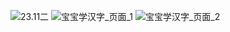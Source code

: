 ![23.11二](https://picst.sunbangyan.cn/2023/11/14/d96f3bac0a23003bed4000fc930428a2.jpg)
![宝宝学汉字_页面_1](https://picdl.sunbangyan.cn/2023/11/07/5f0b7ef408966fb1d0d6fb5d404eb30d.jpg)
![宝宝学汉字_页面_2](https://picst.sunbangyan.cn/2023/11/07/d85aaaeeb9178af6a9f20a1bbabe7de6.jpg)
